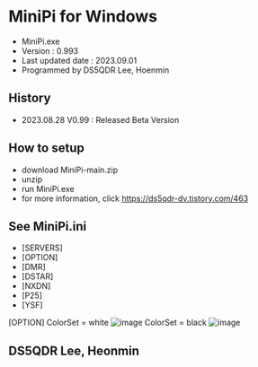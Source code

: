 # MiniPi for Windows 
- MiniPi.exe
- Version : 0.993
- Last updated date : 2023.09.01
- Programmed by DS5QDR Lee, Hoenmin

## History
- 2023.08.28 V0.99 : Released Beta Version

## How to setup
- download MiniPi-main.zip
- unzip
- run MiniPi.exe
- for more information, click https://ds5qdr-dv.tistory.com/463

## See MiniPi.ini
- [SERVERS]
- [OPTION]
- [DMR]
- [DSTAR]
- [NXDN]
- [P25]
- [YSF]

[OPTION]
ColorSet = white
![image](https://github.com/ds5qdr/MiniPi/assets/64110724/647c2a76-8fba-4ecf-8407-1e569f3a14be)
ColorSet = black
![image](https://github.com/ds5qdr/MiniPi/assets/64110724/55079379-9bc5-4224-bc3f-1648747094a1)


## DS5QDR Lee, Heonmin

